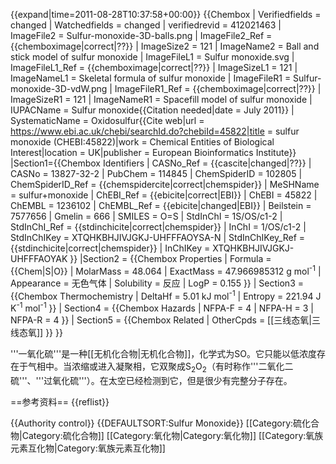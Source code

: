 {{expand|time=2011-08-28T10:37:58+00:00}}
{{Chembox
| Verifiedfields = changed
| Watchedfields = changed
| verifiedrevid = 412021463
| ImageFile2 = Sulfur-monoxide-3D-balls.png
| ImageFile2_Ref = {{chemboximage|correct|??}}
| ImageSize2 = 121
| ImageName2 = Ball and stick model of sulfur monoxide
| ImageFileL1 = Sulfur monoxide.svg
| ImageFileL1_Ref = {{chemboximage|correct|??}}
| ImageSizeL1 = 121
| ImageNameL1 = Skeletal formula of sulfur monoxide
| ImageFileR1 = Sulfur-monoxide-3D-vdW.png
| ImageFileR1_Ref = {{chemboximage|correct|??}}
| ImageSizeR1 = 121
| ImageNameR1 = Spacefill model of sulfur monoxide
| IUPACName = Sulfur monoxide{{Citation needed|date = July 2011}}
| SystematicName = Oxidosulfur<ref>{{Cite web|url = https://www.ebi.ac.uk/chebi/searchId.do?chebiId=45822|title = sulfur monoxide (CHEBI:45822)|work = Chemical Entities of Biological Interest|location = UK|publisher = European Bioinformatics Institute}}</ref>
|Section1={{Chembox Identifiers
| CASNo_Ref = {{cascite|changed|??}}
| CASNo = 13827-32-2
| PubChem = 114845
| ChemSpiderID = 102805
| ChemSpiderID_Ref = {{chemspidercite|correct|chemspider}}
| MeSHName = sulfur+monoxide
| ChEBI_Ref = {{ebicite|correct|EBI}}
| ChEBI = 45822
| ChEMBL = 1236102
| ChEMBL_Ref = {{ebicite|changed|EBI}}
| Beilstein = 7577656
| Gmelin = 666
| SMILES = O=S
| StdInChI = 1S/OS/c1-2
| StdInChI_Ref = {{stdinchicite|correct|chemspider}}
| InChI = 1/OS/c1-2
| StdInChIKey = XTQHKBHJIVJGKJ-UHFFFAOYSA-N
| StdInChIKey_Ref = {{stdinchicite|correct|chemspider}}
| InChIKey = XTQHKBHJIVJGKJ-UHFFFAOYAK
}}
|Section2 = {{Chembox Properties
|  Formula = {{Chem|S|O}}
|  MolarMass = 48.064
|  ExactMass = 47.966985312 g mol<sup>-1</sup>
|  Appearance = 无色气体
|  Solubility = 反应
|  LogP = 0.155
}}
| Section3 = {{Chembox Thermochemistry
|  DeltaHf = 5.01 kJ mol<sup>-1</sup>
|  Entropy = 221.94 J K<sup>-1</sup> mol<sup>-1</sup>
}}
| Section4 = {{Chembox Hazards
|  NFPA-F = 4
|  NFPA-H = 3
|  NFPA-R = 4
}}
| Section5 = {{Chembox Related
|  OtherCpds = [[三线态氧|三线态氧]]
}}
}}

'''一氧化硫'''是一种[[无机化合物|无机化合物]]，化学式为SO。它只能以低浓度存在于气相中。当浓缩或进入凝聚相，它双聚成S<sub>2</sub>O<sub>2</sub>（有时称作'''二氧化二硫'''、'''过氧化硫'''）。在太空已经检测到它，但是很少有完整分子存在。

==参考资料==
{{reflist}}

{{Authority control}}
{{DEFAULTSORT:Sulfur Monoxide}}
[[Category:硫化合物|Category:硫化合物]]
[[Category:氧化物|Category:氧化物]]
[[Category:氧族元素互化物|Category:氧族元素互化物]]